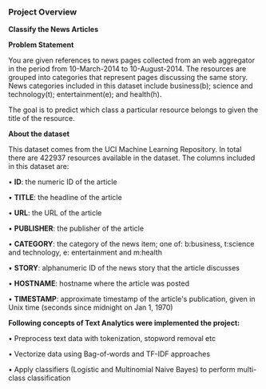 ### Project Overview

 **Classify the News Articles**

**Problem Statement**

You are given references to news pages collected from an web aggregator in the period from 10-March-2014 to 10-August-2014. The resources are grouped into categories that represent pages discussing the same story. News categories included in this dataset include business(b); science and technology(t); entertainment(e); and health(h).

The goal is to predict which class a particular resource belongs to given the title of the resource.

**About the dataset**

This dataset comes from the UCI Machine Learning Repository. In total there are 422937 resources available in the dataset. The columns included in this dataset are:

•	**ID**: the numeric ID of the article

•	**TITLE**: the headline of the article

•	**URL**: the URL of the article

•	**PUBLISHER**: the publisher of the article

•	**CATEGORY**: the category of the news item; one of: b:business, t:science and technology, e: entertainment and m:health

•	**STORY**: alphanumeric ID of the news story that the article discusses

•	**HOSTNAME**: hostname where the article was posted

•	**TIMESTAMP**: approximate timestamp of the article's publication, given in Unix time (seconds since midnight on Jan 1, 1970)

**Following concepts of Text Analytics were implemented the project:**

•	Preprocess text data with tokenization, stopword removal etc

•	Vectorize data using Bag-of-words and TF-IDF approaches

•	Apply classifiers (Logistic and Multinomial Naive Bayes) to perform multi-class classification



